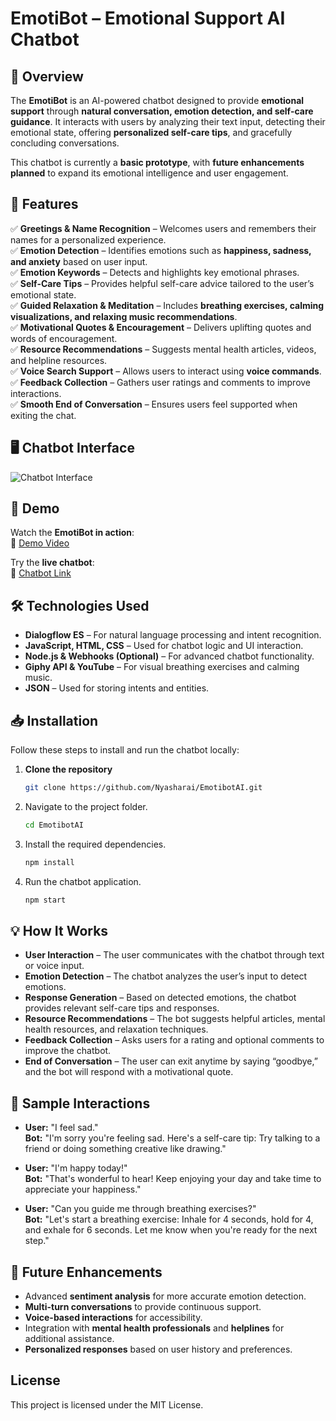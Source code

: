 # **EmotiBot – Emotional Support AI Chatbot**  

## **📌 Overview**  
The **EmotiBot** is an AI-powered chatbot designed to provide **emotional support** through **natural conversation, emotion detection, and self-care guidance**. It interacts with users by analyzing their text input, detecting their emotional state, offering **personalized self-care tips**, and gracefully concluding conversations.  

This chatbot is currently a **basic prototype**, with **future enhancements planned** to expand its emotional intelligence and user engagement.  

## **🌟 Features**  
✅ **Greetings & Name Recognition** – Welcomes users and remembers their names for a personalized experience.  
✅ **Emotion Detection** – Identifies emotions such as **happiness, sadness, and anxiety** based on user input.  
✅ **Emotion Keywords** – Detects and highlights key emotional phrases.  
✅ **Self-Care Tips** – Provides helpful self-care advice tailored to the user’s emotional state.  
✅ **Guided Relaxation & Meditation** – Includes **breathing exercises, calming visualizations, and relaxing music recommendations**.  
✅ **Motivational Quotes & Encouragement** – Delivers uplifting quotes and words of encouragement.  
✅ **Resource Recommendations** – Suggests mental health articles, videos, and helpline resources.  
✅ **Voice Search Support** – Allows users to interact using **voice commands**.  
✅ **Feedback Collection** – Gathers user ratings and comments to improve interactions.  
✅ **Smooth End of Conversation** – Ensures users feel supported when exiting the chat.  


## **🖥️ Chatbot Interface**  
![Chatbot Interface](https://github.com/user-attachments/assets/48fccebb-f3a0-4f37-9ded-ed4e2452fe52)  


## **🎥 Demo**  
Watch the **EmotiBot in action**:  
🔗 [Demo Video](https://www.kapwing.com/videos/678cc1c0ca054d75b0e0f193)  

Try the **live chatbot**:  
🔗 [Chatbot Link](https://bot.dialogflow.com/050e98f6-3290-4ecd-83c8-bca5ac0ba91e)  


## **🛠️ Technologies Used**  
- **Dialogflow ES** – For natural language processing and intent recognition.  
- **JavaScript, HTML, CSS** – Used for chatbot logic and UI interaction.  
- **Node.js & Webhooks (Optional)** – For advanced chatbot functionality.  
- **Giphy API & YouTube** – For visual breathing exercises and calming music.  
- **JSON** – Used for storing intents and entities.  


## **📥 Installation**  
Follow these steps to install and run the chatbot locally:  

1. **Clone the repository**  
   ```bash
   git clone https://github.com/Nyasharai/EmotibotAI.git


2. Navigate to the project folder.
    ```bash
    cd EmotibotAI
    ```

3. Install the required dependencies.
    ```bash
    npm install
    ```

4. Run the chatbot application.
    ```bash
    npm start
    ```

## 💡 How It Works
- **User Interaction** – The user communicates with the chatbot through text or voice input.
- **Emotion Detection** – The chatbot analyzes the user’s input to detect emotions.
- **Response Generation** – Based on detected emotions, the chatbot provides relevant self-care tips and responses.
- **Resource Recommendations** – The bot suggests helpful articles, mental health resources, and relaxation techniques.
- **Feedback Collection** – Asks users for a rating and optional comments to improve the chatbot.
- **End of Conversation** – The user can exit anytime by saying “goodbye,” and the bot will respond with a motivational quote.
  

## 📝 Sample Interactions
- **User:** "I feel sad."  
  **Bot:** "I'm sorry you're feeling sad. Here's a self-care tip: Try talking to a friend or doing something creative like drawing."
  
- **User:** "I'm happy today!"  
  **Bot:** "That's wonderful to hear! Keep enjoying your day and take time to appreciate your happiness."

- **User:** "Can you guide me through breathing exercises?"  
  **Bot:** "Let's start a breathing exercise: Inhale for 4 seconds, hold for 4, and exhale for 6 seconds. Let me know when you're ready for the next step."
  

## 🚀 Future Enhancements
- Advanced **sentiment analysis** for more accurate emotion detection.
- **Multi-turn conversations** to provide continuous support.
- **Voice-based interactions** for accessibility.
- Integration with **mental health professionals** and **helplines** for additional assistance.
- **Personalized responses** based on user history and preferences.

## License
This project is licensed under the MIT License.

